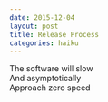 ```yaml
---
date: 2015-12-04
layout: post
title: Release Process
categories: haiku
---
```


The software will slow  
And asymptotically  
Approach zero speed
